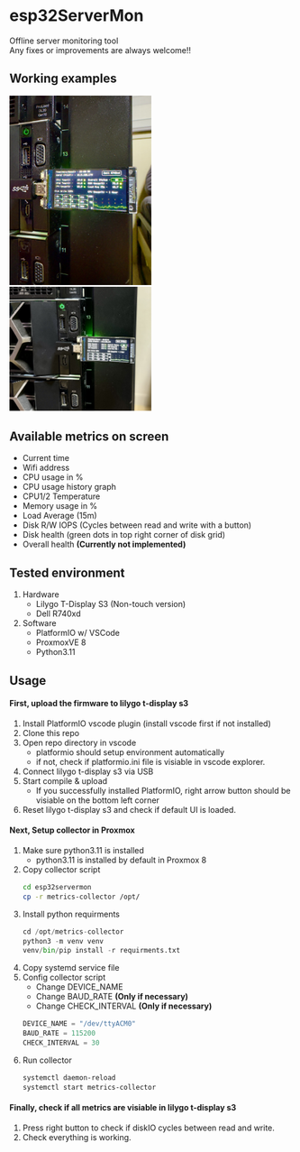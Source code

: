 # esp32ServerMon
Offline server monitoring tool  
Any fixes or improvements are always welcome!!

## Working examples
<img src="./images/IMG_0277.jpg" width="50%" height="50%">
<img src="./images/IMG_0279.jpeg" width="50%" height="50%">

## Available metrics on screen
- Current time
- Wifi address
- CPU usage in %
- CPU usage history graph
- CPU1/2 Temperature
- Memory usage in %
- Load Average (15m)
- Disk R/W IOPS (Cycles between read and write with a button)
- Disk health (green dots in top right corner of disk grid)
- Overall health **(Currently not implemented)**

## Tested environment
1. Hardware
    - Lilygo T-Display S3 (Non-touch version)
    - Dell R740xd
2. Software
    - PlatformIO w/ VSCode
    - ProxmoxVE 8
    - Python3.11

## Usage
#### First, upload the firmware to lilygo t-display s3
1. Install PlatformIO vscode plugin (install vscode first if not installed)
2. Clone this repo
3. Open repo directory in vscode
    - platformio should setup environment automatically
    - if not, check if platformio.ini file is visiable in vscode explorer.
4. Connect lilygo t-display s3 via USB
5. Start compile & upload
    - If you successfully installed PlatformIO, right arrow button should be visiable on the bottom left corner
6. Reset lilygo t-display s3 and check if default UI is loaded.

#### Next, Setup collector in Proxmox
1. Make sure python3.11 is installed
    - python3.11 is installed by default in Proxmox 8
2. Copy collector script
    ``` bash
    cd esp32servermon
    cp -r metrics-collector /opt/
    ```
3. Install python requirments
    ``` python
    cd /opt/metrics-collector
    python3 -m venv venv
    venv/bin/pip install -r requirments.txt
    ```
4. Copy systemd service file
5. Config collector script
    - Change DEVICE_NAME
    - Change BAUD_RATE **(Only if necessary)**
    - Change CHECK_INTERVAL **(Only if necessary)**
    ``` python
    DEVICE_NAME = "/dev/ttyACM0"
    BAUD_RATE = 115200
    CHECK_INTERVAL = 30
    ```
6. Run collector
    ``` bash
    systemctl daemon-reload
    systemctl start metrics-collector
    ```

#### Finally, check if all metrics are visiable in lilygo t-display s3
1. Press right button to check if diskIO cycles between read and write.
2. Check everything is working.

